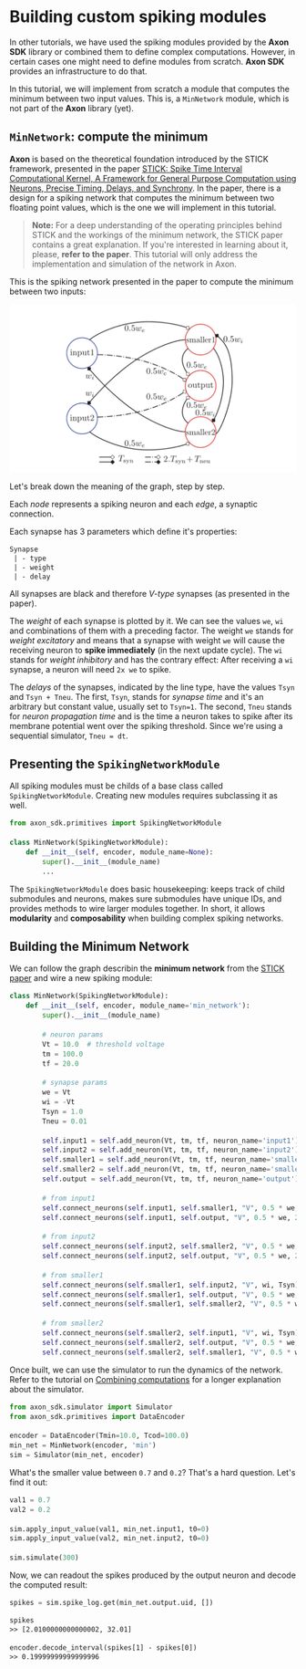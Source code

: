 # Building custom spiking modules

In other tutorials, we have used the spiking modules provided by the **Axon SDK** library or combined them to define complex computations. However, in certain cases one might need to define modules from scratch. **Axon SDK** provides an infrastructure to do that.

In this tutorial, we will implement from scratch a module that computes the minimum between two input values. This is, a `MinNetwork` module, which is not part of the **Axon** library (yet).

## `MinNetwork`: compute the minimum

**Axon** is based on the theoretical foundation introduced by the STICK framework, presented in the paper [STICK: Spike Time Interval Computational Kernel, A Framework for General Purpose Computation using Neurons, Precise Timing, Delays, and Synchrony](https://arxiv.org/abs/1507.06222). In the paper, there is a design for a spiking network that computes the minimum between two floating point values, which is the one we will implement in this tutorial.

> **Note:** For a deep understanding of the operating principles behind STICK and the workings of the minimum network, the STICK paper contains a great explanation. If you're interested in learning about it, please, **refer to the paper**. This tutorial will only address the implementation and simulation of the network in Axon.

This is the spiking network presented in the paper to compute the minimum between two inputs:

![MIN network](../figs/min_net.png)

Let's break down the meaning of the graph, step by step.

Each *node* represents a spiking neuron and each *edge*, a synaptic connection.

Each synapse has 3 parameters which define it's properties:

```text
Synapse
 | - type
 | - weight
 | - delay
```

All synapses are black and therefore *V-type* synapses (as presented in the paper).

The *weight* of each synapse is plotted by it. We can see the values `we`, `wi` and combinations of them with a preceding factor. The weight `we` stands for *weight excitatory* and means that a synapse with weight `we` will cause the receiving neuron to **spike immediately** (in the next update cycle). The `wi` stands for *weight inhibitory* and has the contrary effect: After receiving a `wi` synapse, a neuron will need `2x we` to spike.

The *delays* of the synapses, indicated by the line type, have the values `Tsyn` and `Tsyn + Tneu`. The first, `Tsyn`, stands for *synapse time* and it's an arbitrary but constant value, usually set to `Tsyn=1`. The second, `Tneu` stands for *neuron propagation time* and is the time a neuron takes to spike after its membrane potential went over the spiking threshold. Since we're using a sequential simulator, `Tneu = dt`.

## Presenting the `SpikingNetworkModule`

All spiking modules must be childs of a base class called `SpikingNetworkModule`. Creating new modules requires subclassing it as well.

```python
from axon_sdk.primitives import SpikingNetworkModule

class MinNetwork(SpikingNetworkModule):
    def __init__(self, encoder, module_name=None):
        super().__init__(module_name)
        ...
```

The `SpikingNetworkModule` does basic housekeeping: keeps track of child submodules and neurons, makes sure submodules have unique IDs, and provides methods to wire larger modules together. In short, it allows **modularity** and **composability** when building complex spiking networks.

## Building the Minimum Network

We can follow the graph describin the **minimum network** from the [STICK paper](https://arxiv.org/abs/1507.06222) and wire a new spiking module:

```python
class MinNetwork(SpikingNetworkModule):
    def __init__(self, encoder, module_name='min_network'):
        super().__init__(module_name)

        # neuron params
        Vt = 10.0  # threshold voltage
        tm = 100.0
        tf = 20.0

        # synapse params
        we = Vt
        wi = -Vt
        Tsyn = 1.0
        Tneu = 0.01

        self.input1 = self.add_neuron(Vt, tm, tf, neuron_name='input1')
        self.input2 = self.add_neuron(Vt, tm, tf, neuron_name='input2')
        self.smaller1 = self.add_neuron(Vt, tm, tf, neuron_name='smaller1')
        self.smaller2 = self.add_neuron(Vt, tm, tf, neuron_name='smaller2')
        self.output = self.add_neuron(Vt, tm, tf, neuron_name='output')

        # from input1
        self.connect_neurons(self.input1, self.smaller1, "V", 0.5 * we, Tsyn)
        self.connect_neurons(self.input1, self.output, "V", 0.5 * we, 2 * Tsyn + Tneu)

        # from input2
        self.connect_neurons(self.input2, self.smaller2, "V", 0.5 * we, Tsyn)
        self.connect_neurons(self.input2, self.output, "V", 0.5 * we, 2 * Tsyn + Tneu)

        # from smaller1
        self.connect_neurons(self.smaller1, self.input2, "V", wi, Tsyn)
        self.connect_neurons(self.smaller1, self.output, "V", 0.5 * we, Tsyn)
        self.connect_neurons(self.smaller1, self.smaller2, "V", 0.5 * wi, Tsyn)

        # from smaller2
        self.connect_neurons(self.smaller2, self.input1, "V", wi, Tsyn)
        self.connect_neurons(self.smaller2, self.output, "V", 0.5 * we, Tsyn)
        self.connect_neurons(self.smaller2, self.smaller1, "V", 0.5 * wi, Tsyn)
```

Once built, we can use the simulator to run the dynamics of the network. Refer to the tutorial on [Combining computations](../tutorials/comb-computation.md) for a longer explanation about the simulator.

```python
from axon_sdk.simulator import Simulator
from axon_sdk.primitives import DataEncoder

encoder = DataEncoder(Tmin=10.0, Tcod=100.0)
min_net = MinNetwork(encoder, 'min')
sim = Simulator(min_net, encoder)
```

What's the smaller value between `0.7` and `0.2`? That's a hard question. Let's find it out:

```python
val1 = 0.7
val2 = 0.2

sim.apply_input_value(val1, min_net.input1, t0=0)
sim.apply_input_value(val2, min_net.input2, t0=0)

sim.simulate(300)
```

Now, we can readout the spikes produced by the output neuron and decode the computed result:

```python
spikes = sim.spike_log.get(min_net.output.uid, [])
```

```text
spikes
>> [2.0100000000000002, 32.01]

encoder.decode_interval(spikes[1] - spikes[0])
>> 0.19999999999999996
```

